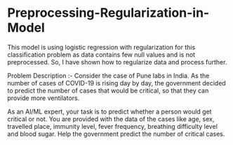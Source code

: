# Preprocessing-Regularization-in-Model
This model is using logistic regression with regularization for this classification problem as data contains few null values and is not preprocessed. So, I have shown how to regularize data and process further.  

Problem Description :-
Consider the case of Pune labs in India. As the number of cases of COVID-19 is rising day by day, the government decided to predict the number of cases that would be critical, so that they can provide more ventilators.

As an Al/ML expert, your task is to predict whether a person would get critical or not. You are provided with the data of the cases like age, sex, travelled place, immunity level, fever frequency, breathing difficulty level and blood sugar. Help the government predict the number of critical cases.
